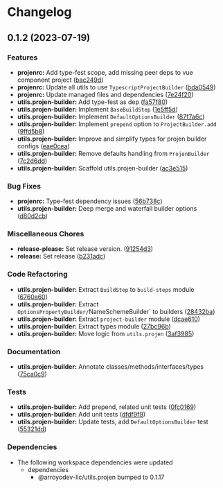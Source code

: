 # Changelog

## 0.1.2 (2023-07-19)


### Features

* **projenrc:** Add type-fest scope, add missing peer deps to vue component project ([bac249d](https://github.com/ArroyoDev-LLC/components/commit/bac249d97a51b8534b76fd0f89f9435e687915bc))
* **projenrc:** Update all utils to use `TypescriptProjectBuilder` ([bda0549](https://github.com/ArroyoDev-LLC/components/commit/bda05495b396470d725e5561a2f4f68e196a69c1))
* **projenrc:** Update managed files and dependencies ([7e24f20](https://github.com/ArroyoDev-LLC/components/commit/7e24f20b0551bdd8972a3a6aac3622e88e3eb19e))
* **utils.projen-builder:** Add type-fest as dep ([fa57f80](https://github.com/ArroyoDev-LLC/components/commit/fa57f807a353b85b7936a12ab97d601d46955d38))
* **utils.projen-builder:** Implement `BaseBuildStep` ([1e5ff5d](https://github.com/ArroyoDev-LLC/components/commit/1e5ff5d18e051c3cb26c439ff4cc27db1cd8580b))
* **utils.projen-builder:** Implement `DefaultOptionsBuilder` ([87f7a6c](https://github.com/ArroyoDev-LLC/components/commit/87f7a6c602e6dd0e3f2d3c4868d2620f8acc8161))
* **utils.projen-builder:** Implement `prepend` option to `ProjectBuilder.add` ([9ffd5b8](https://github.com/ArroyoDev-LLC/components/commit/9ffd5b89fcdf606fa521739f031847009c9b6ade))
* **utils.projen-builder:** Improve and simplify types for projen builder configs ([eae0cea](https://github.com/ArroyoDev-LLC/components/commit/eae0cea116ce670824657718f78e42652a687ce2))
* **utils.projen-builder:** Remove defaults handling from `ProjenBuilder` ([7c2d6dd](https://github.com/ArroyoDev-LLC/components/commit/7c2d6dde4a923710bd983cc3886694ce0f359550))
* **utils.projen-builder:** Scaffold utils.projen-builder ([ac3e515](https://github.com/ArroyoDev-LLC/components/commit/ac3e515390c48c1871e94f53502c55877e4e5dd2))


### Bug Fixes

* **projenrc:** Type-fest dependency issues ([56b738c](https://github.com/ArroyoDev-LLC/components/commit/56b738cf981c962182438ca764c88ac7a1631c24))
* **utils.projen-builder:** Deep merge and waterfall builder options ([d80d2cb](https://github.com/ArroyoDev-LLC/components/commit/d80d2cbf6c3784f850c4be3214726322a72f80a4))


### Miscellaneous Chores

* **release-please:** Set release version. ([91254d3](https://github.com/ArroyoDev-LLC/components/commit/91254d37f198bb0d7366d786fa56a3266dac77d8))
* **release:** Set release ([b231adc](https://github.com/ArroyoDev-LLC/components/commit/b231adc5f371681d5e2b52358be34fa451fd69db))


### Code Refactoring

* **utils.projen-builder:** Extract `BuildStep` to `build-steps` module ([6760a60](https://github.com/ArroyoDev-LLC/components/commit/6760a60e1a7397b976e66f5d8fd0433c46bdb4ca))
* **utils.projen-builder:** Extract `OptionsPropertyBuilder/`NameSchemeBuilder` to builders ([28432ba](https://github.com/ArroyoDev-LLC/components/commit/28432ba34b2bd8980d02d786ca3dec9d52c65589))
* **utils.projen-builder:** Extract `project-builder` module ([dcae610](https://github.com/ArroyoDev-LLC/components/commit/dcae610b1b2e5a4e3158518fb3ce31f9ba394819))
* **utils.projen-builder:** Extract types module ([27bc96b](https://github.com/ArroyoDev-LLC/components/commit/27bc96ba6186db53520ab6224aa6d9908f9f6ecd))
* **utils.projen-builder:** Move logic from `utils.projen` ([3af3985](https://github.com/ArroyoDev-LLC/components/commit/3af398553bfc9fec1967012cbf30d4be2493801b))


### Documentation

* **utils.projen-builder:** Annotate classes/methods/interfaces/types ([75ca0c9](https://github.com/ArroyoDev-LLC/components/commit/75ca0c9ae6511b6906854490999aad298d34d4fc))


### Tests

* **utils.projen-builder:** Add prepend, related unit tests ([0fc0169](https://github.com/ArroyoDev-LLC/components/commit/0fc0169cba293159c70e69379ebe7fbdb0050086))
* **utils.projen-builder:** Add unit tests ([dfdf9f9](https://github.com/ArroyoDev-LLC/components/commit/dfdf9f9a667d06707da506f8a4d02bd2b280dfe1))
* **utils.projen-builder:** Update tests, add `DefaultOptionsBuilder` test ([55321dd](https://github.com/ArroyoDev-LLC/components/commit/55321dd89d21b0c3b3b2b716020973adbc766398))


### Dependencies

* The following workspace dependencies were updated
  * dependencies
    * @arroyodev-llc/utils.projen bumped to 0.1.17
